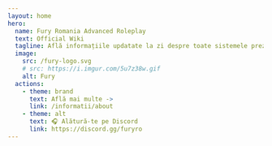 ```yaml
---
layout: home
hero:
  name: Fury Romania Advanced Roleplay
  text: Official Wiki
  tagline: Află informațiile updatate la zi despre toate sistemele prezente pe serverul nostru.
  image:
    src: /fury-logo.svg
    # src: https://i.imgur.com/5u7z38w.gif
    alt: Fury
  actions:
    - theme: brand
      text: Află mai multe ->
      link: /informatii/about
    - theme: alt
      text: 🎧 Alătură-te pe Discord
      link: https://discord.gg/furyro
---
```

<script setup> 
    import SiteMap from '/.vitepress/components/SiteMap.vue'
</script>

<script setup>
import SiteMap from '../.vitepress/components/SiteMap.vue'
</script>

<!-- <SiteMap /> -->

<!-- <style>
  body {
    background-image: url('https://i.imgur.com/7wr2IqN.gif');
    background-size: cover;
    background-repeat: no-repeat;
    background-attachment: fixed;
  }

  body::after {
    content: "";
    display: block;
    position: fixed;
    top: 0;
    left: 0;
    width: 100%;
    height: 100%;
    background-image: url('https://i.imgur.com/7wr2IqN.gif');
    background-size: cover;
    background-repeat: no-repeat;
    background-attachment: fixed;
    /* filter: blur(2px); */
    z-index: -1;
  }
</style> -->